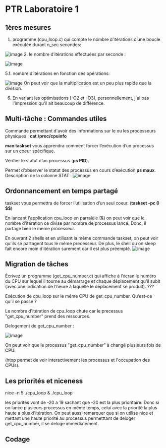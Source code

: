 # PTR Laboratoire 1

## 1ères mesures
1. programme (cpu_loop.c) qui compte le nombre d’itérations d’une boucle exécutée
durant n_sec secondes:

![image](/img/cpu_loop1.png)
2. le nombre d’itérations effectuées par seconde :

![image](/img/nbIteration1.png)

5.1. nombre d’itérations en fonction des opérations:

![image](/img/nbIterationOp.png)
On peut voir que la multiplication est un peu plus rapide que la division.

6. En variant les optimisations (-O2 et -O3), personnellement, j'ai pas l'impression qu'il ait beaucoup de différence.

## Multi-tâche : Commandes utiles

Commande permettant d'avoir des informations sur le ou les processeurs physiques :
**cat /proc/cpuinfo**

**man taskset** vous apprendra comment forcer l’exécution d’un processus sur un coeur spécifique.

Vérifier le statut d’un processus (**ps PID**).

Permet d’observer le statut des processus en cours d’exécution **ps maux**. Description de la colonne STAT :
![image](/img/STATE_PS.png)

## Ordonnancement en temps partagé
taskset vous permettra de forcer l’utilisation d’un seul coeur. (**taskset -pc 0 $$**)

En lancant l'application cpu_loop en parralèle (&) on peut voir que le nombre d'itération ce divise par nombre de processus lancé. Donc, il partage bien le meme processeur.

En ouvrant 2 shells et en utilisant la même commande taskset, on peut voir qu'ils se partagent tous le même precesseur. De plus, le shell ou on sleep fait encore moin d'itération surement car il est plus préempté.
![image](/img/Ordonnancement.png)

## Migration de tâches
Écrivez un programme (get_cpu_number.c) qui affiche à l’écran le numéro du CPU sur lequel il
tourne au démarrage et chaque déplacement qu’il subit (avec une indication de l’heure à laquelle le
déplacement se produit).
???

Exécution de cpu_loop sur le même CPU de get_cpu_number. Qu’est-ce qu’il se passe ?

Le nombre d'itération de cpu_loop chute car le precessus "get_cpu_number" prend des ressources.

Delogement de get_cpu_number :

![image](/img/delogement_h.png)

On peut voir que le processus "get_cpu_number" à changé plusieurs fois de CPU.

(htop permet de voir interactivement les processus et l'occupation des CPUs).

## Les priorités et niceness

nice -n 5 ./cpu_loop & ./cpu_loop

les priorités vont de -20 a 19 sachant que -20 est la plus prioritaire. Donc si on lance plusieurs processus en même temps, celui avec la priorité la plus haute a plus d'itération. On peut aussi remarquer que si on utilise nice et mettant une haute priorité au processus permetttant de deloger get_cpu_number, il se deloge immédiatement.

## Codage
